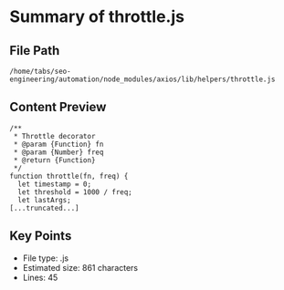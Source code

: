 # Summary of throttle.js
  
## File Path
`/home/tabs/seo-engineering/automation/node_modules/axios/lib/helpers/throttle.js`

## Content Preview
```
/**
 * Throttle decorator
 * @param {Function} fn
 * @param {Number} freq
 * @return {Function}
 */
function throttle(fn, freq) {
  let timestamp = 0;
  let threshold = 1000 / freq;
  let lastArgs;
[...truncated...]
```

## Key Points
- File type: .js
- Estimated size: 861 characters
- Lines: 45

